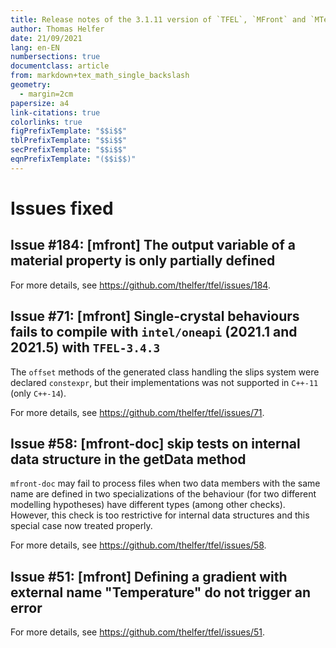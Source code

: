 ```yaml
---
title: Release notes of the 3.1.11 version of `TFEL`, `MFront` and `MTest`
author: Thomas Helfer
date: 21/09/2021
lang: en-EN
numbersections: true
documentclass: article
from: markdown+tex_math_single_backslash
geometry:
  - margin=2cm
papersize: a4
link-citations: true
colorlinks: true
figPrefixTemplate: "$$i$$"
tblPrefixTemplate: "$$i$$"
secPrefixTemplate: "$$i$$"
eqnPrefixTemplate: "($$i$$)"
---
```


# Issues fixed

## Issue #184: [mfront] The output variable of a material property is only partially defined

For more details, see <https://github.com/thelfer/tfel/issues/184>.

## Issue #71: [mfront] Single-crystal behaviours fails to compile with `intel/oneapi` (2021.1 and 2021.5) with `TFEL-3.4.3`

The `offset` methods of the generated class handling the slips system
were declared `constexpr`, but their implementations was not supported
in `C++-11` (only `C++-14`).

For more details, see <https://github.com/thelfer/tfel/issues/71>.

## Issue #58: [mfront-doc] skip tests on internal data structure in the getData method

`mfront-doc` may fail to process files when two data members with the
same name are defined in two specializations of the behaviour (for two
different modelling hypotheses) have different types (among other
checks). However, this check is too restrictive for internal data
structures and this special case now treated properly.

For more details, see <https://github.com/thelfer/tfel/issues/58>.

## Issue #51: [mfront] Defining a gradient with external name "Temperature" do not trigger an error

For more details, see <https://github.com/thelfer/tfel/issues/51>.